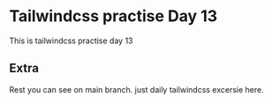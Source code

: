 # Tailwindcss practise Day 13

This is tailwindcss practise day 13

## Extra

Rest you can see on main branch. just daily tailwindcss excersie here.
